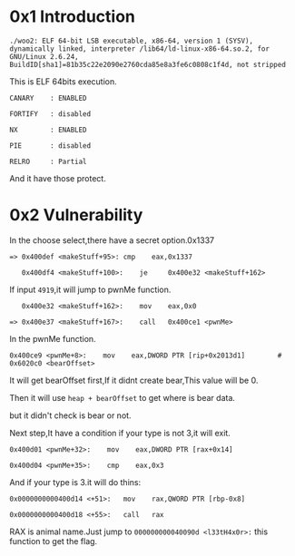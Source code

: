 0x1 Introduction
=

`./woo2: ELF 64-bit LSB executable, x86-64, version 1 (SYSV), dynamically linked, interpreter /lib64/ld-linux-x86-64.so.2, for GNU/Linux 2.6.24, BuildID[sha1]=81b35c22e2090e2760cda85e8a3fe6c0808c1f4d, not stripped
`

This is ELF 64bits execution. 

	CANARY    : ENABLED
	
	FORTIFY   : disabled
	
	NX        : ENABLED
	
	PIE       : disabled
	
	RELRO     : Partial

And it have those protect.

0x2 Vulnerability
=

In the choose select,there have a secret option.0x1337

	=> 0x400def <makeStuff+95>:	cmp    eax,0x1337

	   0x400df4 <makeStuff+100>:	je     0x400e32 <makeStuff+162>

If input `4919`,it will jump to pwnMe function.

	   0x400e32 <makeStuff+162>:	mov    eax,0x0
	
	=> 0x400e37 <makeStuff+167>:	call   0x400ce1 <pwnMe>

In the pwnMe function.

`0x400ce9 <pwnMe+8>:	mov    eax,DWORD PTR [rip+0x2013d1]        # 0x6020c0 <bearOffset>`

It will get bearOffset first,If it didnt create bear,This value will be 0.

Then it will use `heap + bearOffset` to get where is bear data.

but it didn't check is bear or not.

Next step,It have a condition if your type is not 3,it will exit.

	0x400d01 <pwnMe+32>:	mov    eax,DWORD PTR [rax+0x14]
	
	0x400d04 <pwnMe+35>:	cmp    eax,0x3

And if your type is 3.it will do thins:

	0x0000000000400d14 <+51>:	mov    rax,QWORD PTR [rbp-0x8]

	0x0000000000400d18 <+55>:	call   rax

RAX is animal name.Just jump to `000000000040090d <l33tH4x0r>:` this function to get the flag.
